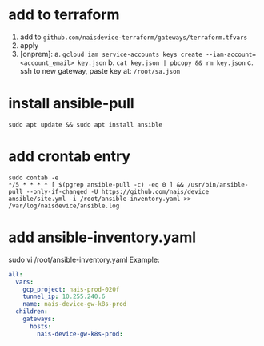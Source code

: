 # add to terraform
1. add to `github.com/naisdevice-terraform/gateways/terraform.tfvars`
2. apply
3. [onprem]:
  a. `gcloud iam service-accounts keys create --iam-account=<account_email> key.json`
  b. `cat key.json | pbcopy && rm key.json`
  c. ssh to new gateway, paste key at: `/root/sa.json`

# install ansible-pull
`sudo apt update && sudo apt install ansible`

# add crontab entry
```
sudo contab -e
*/5 * * * * [ $(pgrep ansible-pull -c) -eq 0 ] && /usr/bin/ansible-pull --only-if-changed -U https://github.com/nais/device ansible/site.yml -i /root/ansible-inventory.yaml >> /var/log/naisdevice/ansible.log
```

# add ansible-inventory.yaml
sudo vi /root/ansible-inventory.yaml
Example:
```yaml
all:
  vars:
    gcp_project: nais-prod-020f
    tunnel_ip: 10.255.240.6
    name: nais-device-gw-k8s-prod
  children:
    gateways:
      hosts:
        nais-device-gw-k8s-prod:
```
